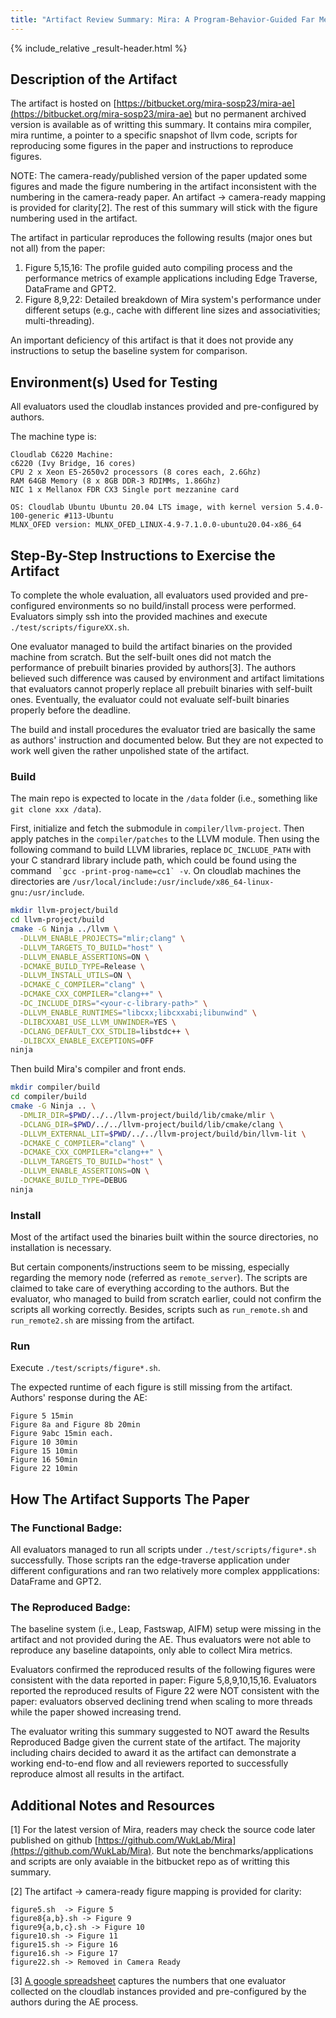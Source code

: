 ```yaml
---
title: "Artifact Review Summary: Mira: A Program-Behavior-Guided Far Memory System"
---
```


{% include_relative _result-header.html %}

## Description of the Artifact

The artifact is hosted on [https://bitbucket.org/mira-sosp23/mira-ae](https://bitbucket.org/mira-sosp23/mira-ae) but no permanent archived version is available as of writting this summary.
It contains mira compiler, mira runtime, a pointer to a specific snapshot of llvm code, scripts for reproducing some figures in the paper and instructions to reproduce figures.

NOTE: The camera-ready/published version of the paper updated some figures and made the figure numbering in the artifact inconsistent with the numbering in the camera-ready paper. An artifact -> camera-ready mapping is provided for clarity[2]. The rest of this summary will stick with the figure numbering used in the artifact.


The artifact in particular reproduces the following results (major ones but not all) from the paper:
1. Figure 5,15,16: The profile guided auto compiling process and the performance metrics of example applications including Edge Traverse, DataFrame and GPT2.
2. Figure 8,9,22: Detailed breakdown of Mira system's performance under different setups (e.g., cache with different line sizes and associativities; multi-threading).

An important deficiency of this artifact is that it does not provide any instructions to setup the baseline system for comparison.

## Environment(s) Used for Testing

All evaluators used the cloudlab instances provided and pre-configured by authors.

The machine type is:
```
Cloudlab C6220 Machine:
c6220 (Ivy Bridge, 16 cores)
CPU 2 x Xeon E5-2650v2 processors (8 cores each, 2.6Ghz)
RAM 64GB Memory (8 x 8GB DDR-3 RDIMMs, 1.86Ghz)
NIC 1 x Mellanox FDR CX3 Single port mezzanine card

OS: Cloudlab Ubuntu Ubuntu 20.04 LTS image, with kernel version 5.4.0-100-generic #113-Ubuntu
MLNX_OFED version: MLNX_OFED_LINUX-4.9-7.1.0.0-ubuntu20.04-x86_64
```

## Step-By-Step Instructions to Exercise the Artifact

To complete the whole evaluation, all evaluators used provided and pre-configured environments so no build/install process were performed.
Evaluators simply ssh into the provided machines and execute ` ./test/scripts/figureXX.sh`.

One evaluator managed to build the artifact binaries on the provided machine from scratch. But the self-built ones did not match the performance of prebuilt binaries provided by authors[3].
The authors believed such difference was caused by environment and artifact limitations that evaluators cannot properly replace all prebuilt binaries with self-built ones. Eventually, the evaluator could not evaluate self-built binaries properly before the deadline.

The build and install procedures the evaluator tried are basically the same as authors' instruction and documented below. But they are not expected to work well given the rather unpolished state of the artifact.

### Build
The main repo is expected to locate in the `/data` folder (i.e., something like `git clone xxx /data`).

First, initialize and fetch the submodule in `compiler/llvm-project`. Then apply patches in the `compiler/patches` to the LLVM module. Then using the following command to build LLVM libraries, replace `DC_INCLUDE_PATH` with your C standrard library include path, which could be found using the command `` `gcc -print-prog-name=cc1` -v``. On cloudlab machines the directories are `/usr/local/include:/usr/include/x86_64-linux-gnu:/usr/include`.

```sh
mkdir llvm-project/build
cd llvm-project/build
cmake -G Ninja ../llvm \
  -DLLVM_ENABLE_PROJECTS="mlir;clang" \
  -DLLVM_TARGETS_TO_BUILD="host" \
  -DLLVM_ENABLE_ASSERTIONS=ON \
  -DCMAKE_BUILD_TYPE=Release \
  -DLLVM_INSTALL_UTILS=ON \
  -DCMAKE_C_COMPILER="clang" \
  -DCMAKE_CXX_COMPILER="clang++" \
  -DC_INCLUDE_DIRS="<your-c-library-path>" \
  -DLLVM_ENABLE_RUNTIMES="libcxx;libcxxabi;libunwind" \
  -DLIBCXXABI_USE_LLVM_UNWINDER=YES \
  -DCLANG_DEFAULT_CXX_STDLIB=libstdc++ \
  -DLIBCXX_ENABLE_EXCEPTIONS=OFF
ninja
```

Then build Mira's compiler and front ends.

```sh
mkdir compiler/build
cd compiler/build
cmake -G Ninja .. \
  -DMLIR_DIR=$PWD/../../llvm-project/build/lib/cmake/mlir \
  -DCLANG_DIR=$PWD/../../llvm-project/build/lib/cmake/clang \
  -DLLVM_EXTERNAL_LIT=$PWD/../../llvm-project/build/bin/llvm-lit \
  -DCMAKE_C_COMPILER="clang" \
  -DCMAKE_CXX_COMPILER="clang++" \
  -DLLVM_TARGETS_TO_BUILD="host" \
  -DLLVM_ENABLE_ASSERTIONS=ON \
  -DCMAKE_BUILD_TYPE=DEBUG
ninja
```

### Install

Most of the artifact used the binaries built within the source directories, no installation is necessary.

But certain components/instructions seem to be missing, especially regarding the memory node (referred as `remote_server`).  The scripts are claimed to take care of everything according to the authors. But the evaluator, who managed to build from scratch earlier, could not confirm the scripts all working correctly. Besides, scripts such as `run_remote.sh` and `run_remote2.sh` are missing from the artifact.

### Run

Execute `./test/scripts/figure*.sh`.

The expected runtime of each figure is still missing from the artifact. Authors' response during the AE:
```
Figure 5 15min
Figure 8a and Figure 8b 20min
Figure 9abc 15min each.
Figure 10 30min
Figure 15 10min
Figure 16 50min
Figure 22 10min
```

## How The Artifact Supports The Paper

### The Functional Badge:

All evaluators managed to run all scripts under `./test/scripts/figure*.sh` successfully. Those scripts ran the edge-traverse application under different configurations and ran two relatively more complex appplications: DataFrame and GPT2.

### The Reproduced Badge:

The baseline system (i.e., Leap, Fastswap, AIFM) setup were missing in the artifact and not provided during the AE. Thus evaluators were not able to reproduce any baseline datapoints, only able to collect Mira metrics.

Evaluators confirmed the reproduced results of the following figures were consistent with the data reported in paper: Figure 5,8,9,10,15,16.
Evaluators reported the reproduced results of Figure 22 were NOT consistent with the paper: evaluators observed declining trend when scaling to more threads while the paper showed increasing trend.

The evaluator writing this summary suggested to NOT award the Results Reproduced Badge given the current state of the artifact. The majority including chairs decided to award it as the artifact can demonstrate a working end-to-end flow and all reviewers reported to successfully reproduce almost all results in the artifact.

## Additional Notes and Resources

[1] For the latest version of Mira, readers may check the source code later published on github [https://github.com/WukLab/Mira](https://github.com/WukLab/Mira). But note the benchmarks/applications and scripts are only avaiable in the bitbucket repo as of writting this summary.

[2] The artifact -> camera-ready figure mapping is provided for clarity:
```
figure5.sh  -> Figure 5
figure8{a,b}.sh -> Figure 9
figure9{a,b,c}.sh -> Figure 10
figure10.sh -> Figure 11
figure15.sh -> Figure 16
figure16.sh -> Figure 17
figure22.sh -> Removed in Camera Ready
```

[3] [A google spreadsheet](https://docs.google.com/spreadsheets/d/e/2PACX-1vS8oGIMDuSygYw2p1fjp9jiYSyEY1PfAM49QvxceAWN1xQnx4SM_a2GILNWNN5t1OicoCWLPXiRONLA/pubhtml) captures the numbers that one evaluator collected on the cloudlab instances provided and pre-configured by the authors during the AE process.
